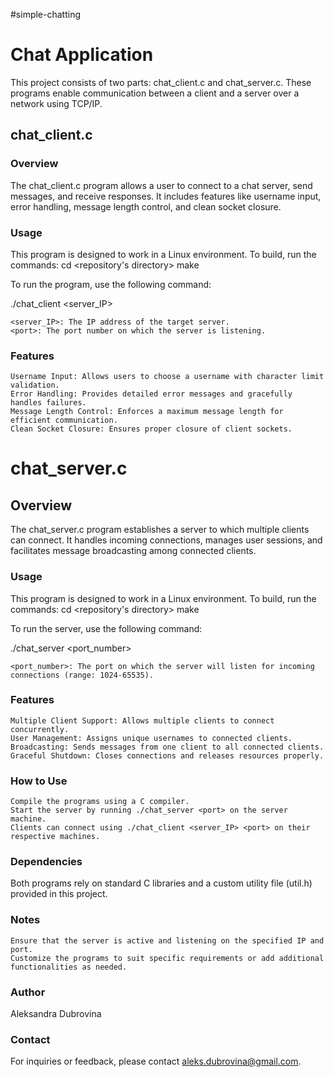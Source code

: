 #simple-chatting

# Chat Application

This project consists of two parts: chat_client.c and chat_server.c. These programs enable communication between a client 
and a server over a network using TCP/IP.

## chat_client.c
### Overview

The chat_client.c program allows a user to connect to a chat server, send messages, and receive responses. It includes 
features like username input, error handling, message length control, and clean socket closure.

### Usage

This program is designed to work in a Linux environment. To build, run the commands:
    cd <repository's directory> 
    make

To run the program, use the following command:

./chat_client <server_IP> <port>

    <server_IP>: The IP address of the target server.
    <port>: The port number on which the server is listening.

### Features

    Username Input: Allows users to choose a username with character limit validation.
    Error Handling: Provides detailed error messages and gracefully handles failures.
    Message Length Control: Enforces a maximum message length for efficient communication.
    Clean Socket Closure: Ensures proper closure of client sockets.


# chat_server.c
## Overview

The chat_server.c program establishes a server to which multiple clients can connect. It handles incoming connections, manages user sessions, and facilitates message broadcasting among connected clients.

### Usage
This program is designed to work in a Linux environment. To build, run the commands:
cd <repository's directory> 
make

To run the server, use the following command:

./chat_server <port_number>

    <port_number>: The port on which the server will listen for incoming connections (range: 1024-65535).

### Features

    Multiple Client Support: Allows multiple clients to connect concurrently.
    User Management: Assigns unique usernames to connected clients.
    Broadcasting: Sends messages from one client to all connected clients.
    Graceful Shutdown: Closes connections and releases resources properly.

### How to Use

    Compile the programs using a C compiler.
    Start the server by running ./chat_server <port> on the server machine.
    Clients can connect using ./chat_client <server_IP> <port> on their respective machines.

### Dependencies

Both programs rely on standard C libraries and a custom utility file (util.h) provided in this project.

### Notes

    Ensure that the server is active and listening on the specified IP and port.
    Customize the programs to suit specific requirements or add additional functionalities as needed.

### Author

Aleksandra Dubrovina

### Contact

For inquiries or feedback, please contact aleks.dubrovina@gmail.com.

